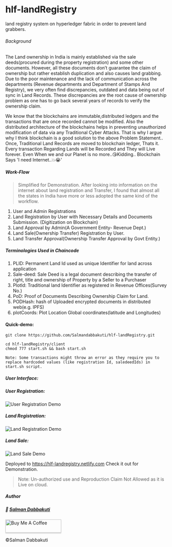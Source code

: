 # hlf-landRegistry
land registry system on hyperledger fabric in order to prevent land grabbers.

###### Background

The Land ownership in India is mainly established via the sale deeds(procured during
the property registration) and some other documents. However, all these documents
don’t guarantee the claim of ownership but rather establish duplication and also causes land grabbing.
Due to the poor maintenance and the lack of communication across the departments (Revenue departments and Department of Stamps And Registry), we very often find discrepancies, outdated and data being out of
sync in Land Records. These discrepancies are the root cause of ownership problem as one has to go back several years of records to verify the ownership claim. 

We know that the blockchains are immutable,distributed ledgers and the transactions that are once recorded cannot be modified. Also the distributed architecture of the blockchains helps in preventing unauthorized modification of data via any Traditional Cyber Attacks.
That is why I argue why I think blockchain is a good solution to the above Problem Statement.. Once, Traditional Land Records are moved to blockchain ledger, Thats it. Every transaction Regarding Lands will be Recorded and They will Live forever. Even When we and our Planet is no more..😘Kidding..
Blockchain Says 'I need Internet..💥😭'


##### Work-Flow 

>Simplified for Demonstration. After looking into information on the internet about land registration and Transfer, I found that almost all the states in India have more or less adopted the
same kind of the workflow.

1. User and Admin Registrations
2. Land Registration by User with Necessary Details and Documents Submission. (Digitization on Blockchain)
3. Land Approval by Admin(A Government Entity- Revenue Dept.)
4. Land Sale(Ownership Transfer) Registration by User.
5. Land Transfer Approval(Ownership Transfer Approval by Govt Entity.)


##### Terminologies Used in Chaincode

1. PLID: Permanent Land Id used as unique Identifier for land across application
2. Sale-deed: Sale Deed is a legal document describing the transfer of right, title and ownership of Property by a Seller to a Purchaser
3. PlotId: Traditional land Identifier as registered in Revenue Offices(Survey No.)
4. PoD: Proof of Documents Describing Ownership Claim for Land.
5. PODHash: hash of Uploaded encrypted documents in distributed web(e.g. IPFS)
6. plotCoords: Plot Location Global coordinates(latitude and Longitudes)


#### Quick-demo:

```
git clone https://github.com/Salmandabbakuti/hlf-landRegistry.git

cd hlf-landRegistry/client
chmod 777 start.sh && bash start.sh

Note: Some transactions might throw an error as they require you to replace hardcoded values (like registration Id, saledeedIds) in start.sh script.

```

##### User Interface:

##### User Registration:
![User Registration Demo](https://j.gifs.com/WLv6pE.gif)

##### Land Registration:
![Land Registration Demo](https://j.gifs.com/91BrOz.gif)

##### Land Sale:

![Land Sale Demo](https://j.gifs.com/YWxE0Y.gif)

Deployed to https://hlf-landregistry.netlify.com Check it out for Demonstration.

>Note: Un-authorized use and Reproduction Claim Not Allowed as it is Live on cloud.

##### Author   

##### :wave: [Salman Dabbakuti](https://salmandabbakuti.github.io)

<a href="https://www.buymeacoffee.com/Salmandabbakuti" target="_blank"><img src="https://www.buymeacoffee.com/assets/img/custom_images/orange_img.png" alt="Buy Me A Coffee" style="height: 41px !important;width: 174px !important;box-shadow: 0px 3px 2px 0px rgba(190, 190, 190, 0.5) !important;-webkit-box-shadow: 0px 3px 2px 0px rgba(190, 190, 190, 0.5) !important;" ></a>

©Salman Dabbakuti
